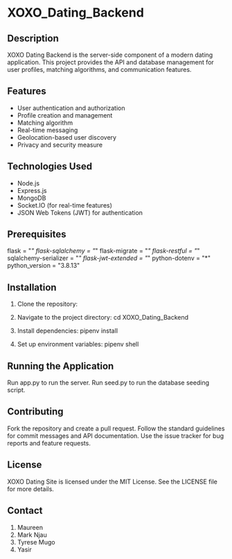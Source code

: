 # XOXO_Dating_Backend

## Description
XOXO Dating Backend is the server-side component of a modern dating application. This project provides the API and database management for user profiles, matching algorithms, and communication features.

## Features
- User authentication and authorization
- Profile creation and management
- Matching algorithm
- Real-time messaging
- Geolocation-based user discovery
- Privacy and security measure

## Technologies Used
- Node.js
- Express.js
- MongoDB
- Socket.IO (for real-time features)
- JSON Web Tokens (JWT) for authentication

## Prerequisites
flask = "*"
flask-sqlalchemy = "*"
flask-migrate = "*"
flask-restful = "*"
sqlalchemy-serializer = "*"
flask-jwt-extended = "*"
python-dotenv = "*"
python_version = "3.8.13"

## Installation
1. Clone the repository:

2. Navigate to the project directory:
cd XOXO_Dating_Backend

3. Install dependencies:
pipenv install 

4. Set up environment variables:
pipenv shell

## Running the Application
Run app.py to run the server.
Run seed.py to run the database seeding script.

## Contributing
Fork the repository and create a pull request.
Follow the standard guidelines for commit messages and API documentation.
Use the issue tracker for bug reports and feature requests.

## License
XOXO Dating Site is licensed under the MIT License. See the LICENSE file for more details.


## Contact
1. Maureen
2. Mark Njau
3. Tyrese Mugo
4. Yasir
